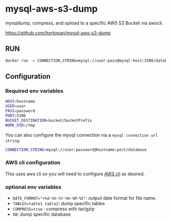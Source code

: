 # mysql-aws-s3-dump
mysqldump, compress, and upload to a specific AWS S3 Bucket via awscli.

https://github.com/hortopan/mysql-aws-s3-dump

## RUN
```bash
docker run -e CONNECTION_STRING=mysql://user:pass@mysql-host:3306/database -e BUCKET_DESTINATION=bucket/prefix hortopan/mysql-aws-s3-dump
```

## Configuration

### Required env variables

```bash
HOST=hostname
USER=user
PASS=password
PORT=3306
BUCKET_DESTINATION=bucket/bucketPrefix
WORK_DIR=/tmp
```


You can also configure the mysql connection via a `mysql connection url string`:
```bash
CONNECTION_STRING=mysql://user:password@hostname:port/database
```

### AWS cli configuration
This uses aws cli so you will need to configure [AWS cli](https://docs.aws.amazon.com/cli/latest/userguide/cli-chap-configure.html) as desired.

### optional env variables
* `DATE_FORMAT="+%d-%h-%Y-%H-%M-%S"`: output date format for file name.
* `TABLES=table1 table2`: dump specific tables
* `COMPRESS=true` : compress with tar/gzip 
* `DB`: dump specific database
